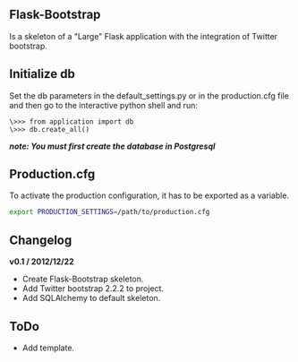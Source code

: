 Flask-Bootstrap
---

Is a skeleton of a "Large" Flask application with the integration of Twitter bootstrap.


Initialize db
---

Set the db parameters in the default_settings.py or in the production.cfg file and then go to the interactive python shell and run:

~~~
\>>> from application import db
\>>> db.create_all()
~~~

***note: You must first create the database in Postgresql***

Production.cfg
---

To activate the production configuration, it has to be exported as a variable.

~~~ sh
export PRODUCTION_SETTINGS=/path/to/production.cfg
~~~

Changelog
---

**v0.1 / 2012/12/22**
  * Create Flask-Bootstrap skeleton.
  * Add Twitter bootstrap 2.2.2 to project.
  * Add SQLAlchemy to default skeleton.

ToDo
---

* Add template.
